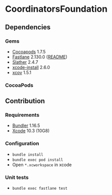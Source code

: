 # CoordinatorsFoundation


## Dependencies

### Gems
* [Cocoapods](https://cocoapods.org) 1.7.5
* [Fastlane](https://fastlane.tools) 2.130.0 ([README](fastlane/README.md))
* [Slather](https://github.com/SlatherOrg/slather) 2.4.7
* [xcode-install](https://github.com/xcpretty/xcode-install) 2.6.0
* [xcov](https://github.com/nakiostudio/xcov) 1.5.1

### CocoaPods

## Contribution

### Requirements
* [Bundler](https://bundler.io) 1.16.5
* [Xcode](https://developer.apple.com/xcode/) 10.3 (10G8)

### Configuration
* `bundle install`
* `bundle exec pod install`
* Open `*.xcworkspace` in xcode

### Unit tests
* `bundle exec fastlane test`
